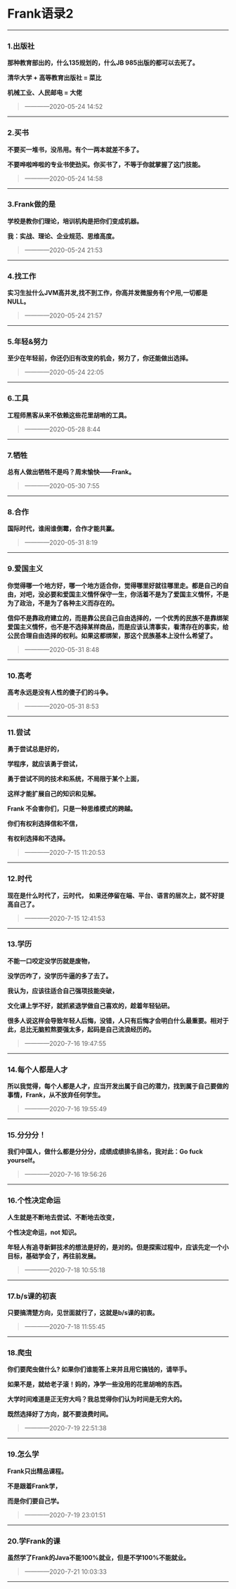 # Frank语录2



------

### 1.出版社

**那种教育部出的，什么135规划的，什么JB 985出版的都可以去死了。**

**清华大学 + 高等教育出版社 = 菜比**

**机械工业、人民邮电 = 大佬**

> ————2020-05-24 14:52

------

### 2.买书

**不要买一堆书，没吊用。有个一两本就差不多了。**

**不要哗啦哗啦的专业书使劲买。你买书了，不等于你就掌握了这门技能。**

> ————2020-05-24 14:58

------

### 3.Frank做的是

**学校是教你们理论，培训机构是把你们变成机器。**

**我：实战、理论、企业规范、思维高度。**

> ————2020-05-24 21:53

------

### 4.找工作

**实习生扯什么JVM高并发,找不到工作，你高并发微服务有个P用,一切都是NULL。**

> ————2020-05-24 21:57

------

### 5.年轻&努力

**至少在年轻前，你还仍旧有改变的机会，努力了，你还能做出选择。**

> ————2020-05-24 22:05

------

### 6.工具

**工程师黑客从来不依赖这些花里胡哨的工具。**

> ————2020-05-28 8:44

------

### 7.牺牲

**总有人做出牺牲不是吗？周末愉快——Frank。**

> ————2020-05-30 7:55

------

### 8.合作

**国际时代，谁闹谁倒霉，合作才能共赢。**

> ————2020-05-31 8:19

------

### 9.爱国主义

**你觉得哪一个地方好，哪一个地方适合你，觉得哪里好就往哪里走。都是自己的自由，对吧，没必要和爱国主义情怀保守一生，你活着不是为了爱国主义情怀，不是为了政治，不是为了各种主义而存在的。**

**信仰不是靠政府建立的，而是靠公民自己自由选择的，一个优秀的民族不是靠绑架爱国主义情怀，也不是不选择某样商品，而是应该认清事实，看清存在的事实，给公民合理自由选择的权利。如果这都绑架，那这个民族基本上没什么希望了。**

> ————2020-05-31 8:48

------

### 10.高考

**高考永远是没有人性的傻子们的斗争。**

> ————2020-05-31 8:53

------

### 11.尝试

**勇于尝试总是好的，**

**学程序，就应该勇于尝试，**

**勇于尝试不同的技术和系统，不局限于某个上面，**

**这样才能扩展自己的知识和见解。**

**Frank 不会害你们，只是一种思维模式的跨越。**

**你们有权利选择信和不信，**

**有权利选择和不选择。**

> ————2020-7-15 11:20:53

------

### 12.时代

**现在是什么时代了，云时代，**
**如果还停留在端、平台、语言的层次上，就不好提高自己了。**

> ————2020-7-15 12:41:53

------

### 13.学历

**不能一口咬定没学历就是废物，**

**没学历咋了，没学历牛逼的多了去了。**

**我认为，应该往适合自己强项技能突破，**

**文化课上学不好，就抓紧退学做自己喜欢的，趁着年轻钻研。**

**很多人说这样会导致年轻人后悔，没错，人只有后悔才会明白什么最重要。相对于此，总比无脑煎熬要强太多，起码是自己流浪经历的。**

> ————2020-7-16 19:47:55

------

### 14.每个人都是人才

**所以我觉得，每个人都是人才，应当开发出属于自己的潜力，找到属于自己要做的事情，Frank，从不放弃任何学生。**

>  ————2020-7-16 19:55:49

------

### 15.分分分！

**我们中国人，做什么都是分分分，成绩成绩排名排名，我对此：Go fuck yourself。**

> ————2020-7-16 19:56:26

------

### 16.个性决定命运

**人生就是不断地去尝试、不断地去改变，**

**个性决定命运，not 知识。**

**年轻人有追寻新鲜技术的想法是好的，是对的。但是探索过程中，应该先定一个小目标，基础学会了，再往前发展。**

> ————2020-7-18 10:55:18

------

### 17.b/s课的初衷

**只要搞清楚方向，见世面就行了，这就是b/s课的初衷。**

> ————2020-7-18 11:55:45

------

### 18.爬虫


**你们要爬虫做什么? 如果你们谁能答上来并且用它搞钱的，请举手。**

**如果不是，就给老子滚！妈的，净学一些没用的花里胡哨的东西。**

**大学时间难道是正无穷大吗？我总觉得你们认为时间是无穷大的。**

**既然选择好了方向，就不要浪费时间。**

> ————2020-7-19 22:51:38

------

### 19.怎么学

**Frank只出精品课程。**

**不是跟着Frank学，**

**而是你们要自己学。**

> ————2020-7-19 23:01:51

------

### 20.学Frank的课

**虽然学了Frank的Java不能100%就业，但是不学100%不能就业。**

> ————2020-7-21 10:03:33

------

